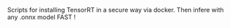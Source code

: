Scripts for installing TensorRT in a secure way via docker.
Then infere with any .onnx model FAST !

